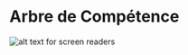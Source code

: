 # Arbre de Compétence

![alt text for screen readers](https://raw.githubusercontent.com/tebbaa-adnane/Competence/main/Comp%C3%A9tence.png "Adnane says Hi!")